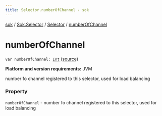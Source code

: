 ```yaml
---
title: Selector.numberOfChannel - sok
---
```


[sok](../../index.html) / [Sok.Selector](../index.html) / [Selector](index.html) / [numberOfChannel](./number-of-channel.html)

# numberOfChannel

`var numberOfChannel: `[`Int`](https://kotlinlang.org/api/latest/jvm/stdlib/kotlin/-int/index.html) [(source)](https://github.com/SeekDaSky/Sok/tree/master/jvm/sok-jvm/src/Sok/Selector/Selector.kt#L69)

**Platform and version requirements:** JVM

number fo channel registered to this selector, used for load balancing

### Property

`numberOfChannel` - number fo channel registered to this selector, used for load balancing